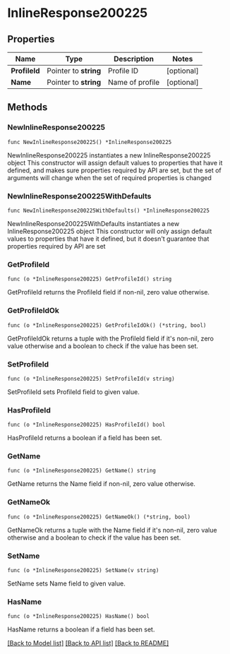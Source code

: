 # InlineResponse200225

## Properties

Name | Type | Description | Notes
------------ | ------------- | ------------- | -------------
**ProfileId** | Pointer to **string** | Profile ID | [optional] 
**Name** | Pointer to **string** | Name of profile | [optional] 

## Methods

### NewInlineResponse200225

`func NewInlineResponse200225() *InlineResponse200225`

NewInlineResponse200225 instantiates a new InlineResponse200225 object
This constructor will assign default values to properties that have it defined,
and makes sure properties required by API are set, but the set of arguments
will change when the set of required properties is changed

### NewInlineResponse200225WithDefaults

`func NewInlineResponse200225WithDefaults() *InlineResponse200225`

NewInlineResponse200225WithDefaults instantiates a new InlineResponse200225 object
This constructor will only assign default values to properties that have it defined,
but it doesn't guarantee that properties required by API are set

### GetProfileId

`func (o *InlineResponse200225) GetProfileId() string`

GetProfileId returns the ProfileId field if non-nil, zero value otherwise.

### GetProfileIdOk

`func (o *InlineResponse200225) GetProfileIdOk() (*string, bool)`

GetProfileIdOk returns a tuple with the ProfileId field if it's non-nil, zero value otherwise
and a boolean to check if the value has been set.

### SetProfileId

`func (o *InlineResponse200225) SetProfileId(v string)`

SetProfileId sets ProfileId field to given value.

### HasProfileId

`func (o *InlineResponse200225) HasProfileId() bool`

HasProfileId returns a boolean if a field has been set.

### GetName

`func (o *InlineResponse200225) GetName() string`

GetName returns the Name field if non-nil, zero value otherwise.

### GetNameOk

`func (o *InlineResponse200225) GetNameOk() (*string, bool)`

GetNameOk returns a tuple with the Name field if it's non-nil, zero value otherwise
and a boolean to check if the value has been set.

### SetName

`func (o *InlineResponse200225) SetName(v string)`

SetName sets Name field to given value.

### HasName

`func (o *InlineResponse200225) HasName() bool`

HasName returns a boolean if a field has been set.


[[Back to Model list]](../README.md#documentation-for-models) [[Back to API list]](../README.md#documentation-for-api-endpoints) [[Back to README]](../README.md)


